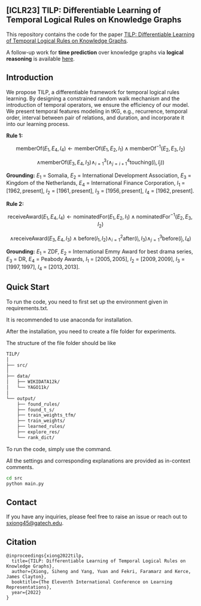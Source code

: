 ## [ICLR23] TILP: Differentiable Learning of Temporal Logical Rules on Knowledge Graphs
This repository contains the code for the paper [TILP: Differentiable Learning of Temporal Logical Rules on Knowledge Graphs](https://openreview.net/pdf?id=_X12NmQKvX).

A follow-up work for **time prediction** over knowledge graphs via **logical reasoning** is available [here](https://github.com/xiongsiheng/TEILP).

## Introduction
We propose TILP, a differentiable framework for temporal logical rules learning. By designing a constrained random walk mechanism and the introduction of temporal operators, we ensure the efficiency of our model. We present temporal features modeling in tKG, e.g., recurrence, temporal order, interval between pair of relations, and duration, and incorporate it into our learning process.

**Rule 1:**

$$
\text{memberOf}\left(E_1,E_4,I_4\right) \leftarrow \text{memberOf}\left(E_1,E_2,I_1\right) \wedge \text{memberOf}^{-1}\left(E_2,E_3,I_2\right) 
$$

$$
\wedge \text{memberOf}\left(E_3,E_4, I_3\right)\wedge^3_{i=1}(\wedge^4_{j=i+1} \text{touching}(I_i,I_j))
$$

**Grounding:** $E_1$ = Somalia, $E_2$ = International Development Association, $E_3$ = Kingdom of the Netherlands, $E_4$ = International Finance Corporation, $I_1$ = $[1962, \text{present}]$, $I_2$ = $[1961, \text{present}]$, $I_3$ = $[1956, \text{present}]$, $I_4$ = $[1962, \text{present}]$.

**Rule 2:**

$$
\text{receiveAward}\left(E_1,E_4,I_4\right) \leftarrow \text{nominatedFor}\left(E_1, E_2, I_1\right) \wedge \text{nominatedFor}^{-1}\left(E_2,E_3,I_2\right) 
$$

$$
\wedge \text{receiveAward}\left(E_3,E_4,I_3\right)\wedge \text{before}(I_1,I_2)\wedge^2_{i=1} \text{after}(I_i,I_3) \wedge^3_{j=1} \text{before}(I_j,I_4)
$$

**Grounding:** $E_1$ = ZDF, $E_2$ = International Emmy Award for best drama series, $E_3$ = DR, $E_4$ = Peabody Awards, $I_1$ = $[2005, 2005]$, $I_2$ = $[2009, 2009]$, $I_3$ = $[1997, 1997]$, $I_4$ = $[2013, 2013]$.



## Quick Start
To run the code, you need to first set up the environment given in requirements.txt.

It is recommended to use anaconda for installation.

After the installation, you need to create a file folder for experiments. 

The structure of the file folder should be like
```sh
TILP/
│
├── src/
│
├── data/
│   ├── WIKIDATA12k/
│   └── YAGO11k/
│
└── output/
    ├── found_rules/
    ├── found_t_s/
    ├── train_weights_tfm/
    ├── train_weights/
    ├── learned_rules/
    ├── explore_res/
    └── rank_dict/
```

To run the code, simply use the command. 

All the settings and corresponding explanations are provided as in-context comments.
```sh
cd src
python main.py
```

## Contact
If you have any inquiries, please feel free to raise an issue or reach out to sxiong45@gatech.edu.

## Citation
```
@inproceedings{xiong2022tilp,
  title={TILP: Differentiable Learning of Temporal Logical Rules on Knowledge Graphs},
  author={Xiong, Siheng and Yang, Yuan and Fekri, Faramarz and Kerce, James Clayton},
  booktitle={The Eleventh International Conference on Learning Representations},
  year={2022}
}
```
